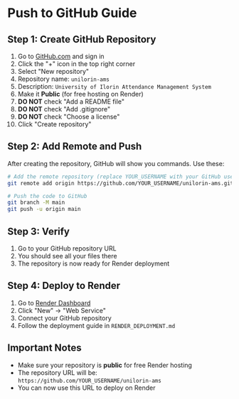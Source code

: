 # Push to GitHub Guide

## Step 1: Create GitHub Repository

1. Go to [GitHub.com](https://github.com) and sign in
2. Click the "+" icon in the top right corner
3. Select "New repository"
4. Repository name: `unilorin-ams`
5. Description: `University of Ilorin Attendance Management System`
6. Make it **Public** (for free hosting on Render)
7. **DO NOT** check "Add a README file"
8. **DO NOT** check "Add .gitignore"
9. **DO NOT** check "Choose a license"
10. Click "Create repository"

## Step 2: Add Remote and Push

After creating the repository, GitHub will show you commands. Use these:

```bash
# Add the remote repository (replace YOUR_USERNAME with your GitHub username)
git remote add origin https://github.com/YOUR_USERNAME/unilorin-ams.git

# Push the code to GitHub
git branch -M main
git push -u origin main
```

## Step 3: Verify

1. Go to your GitHub repository URL
2. You should see all your files there
3. The repository is now ready for Render deployment

## Step 4: Deploy to Render

1. Go to [Render Dashboard](https://dashboard.render.com/)
2. Click "New" → "Web Service"
3. Connect your GitHub repository
4. Follow the deployment guide in `RENDER_DEPLOYMENT.md`

## Important Notes

- Make sure your repository is **public** for free Render hosting
- The repository URL will be: `https://github.com/YOUR_USERNAME/unilorin-ams`
- You can now use this URL to deploy on Render 